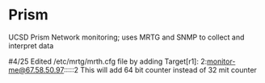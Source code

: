 # Prism
UCSD Prism Network monitoring; uses MRTG and SNMP to collect and interpret data

#4/25
Edited /etc/mrtg/mrth.cfg file by adding Target[r1]: 2:monitor-me@67.58.50.97:::::2
    This will add 64 bit counter instead of 32 mit counter

